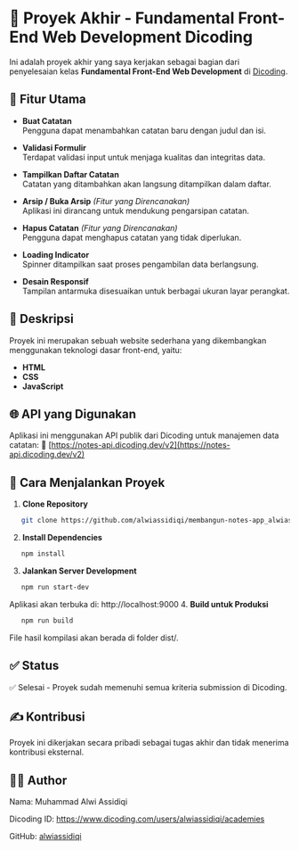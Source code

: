 # 🎯 Proyek Akhir - Fundamental Front-End Web Development Dicoding

Ini adalah proyek akhir yang saya kerjakan sebagai bagian dari penyelesaian kelas **Fundamental Front-End Web Development** di [Dicoding](https://www.dicoding.com/).

## 🚀 Fitur Utama

- **Buat Catatan**  
  Pengguna dapat menambahkan catatan baru dengan judul dan isi.
  
- **Validasi Formulir**  
  Terdapat validasi input untuk menjaga kualitas dan integritas data.

- **Tampilkan Daftar Catatan**  
  Catatan yang ditambahkan akan langsung ditampilkan dalam daftar.

- **Arsip / Buka Arsip** *(Fitur yang Direncanakan)*  
  Aplikasi ini dirancang untuk mendukung pengarsipan catatan.

- **Hapus Catatan** *(Fitur yang Direncanakan)*  
  Pengguna dapat menghapus catatan yang tidak diperlukan.

- **Loading Indicator**  
  Spinner ditampilkan saat proses pengambilan data berlangsung.

- **Desain Responsif**  
  Tampilan antarmuka disesuaikan untuk berbagai ukuran layar perangkat.

## 📝 Deskripsi

Proyek ini merupakan sebuah website sederhana yang dikembangkan menggunakan teknologi dasar front-end, yaitu:

- **HTML**
- **CSS**
- **JavaScript**

## 🌐 API yang Digunakan

Aplikasi ini menggunakan API publik dari Dicoding untuk manajemen data catatan:
🔗 [https://notes-api.dicoding.dev/v2](https://notes-api.dicoding.dev/v2)

## 🧪 Cara Menjalankan Proyek

1. **Clone Repository**
```bash
   git clone https://github.com/alwiassidiqi/membangun-notes-app_alwiassidiqi
```
2. **Install Dependencies**
```bash
   npm install
```
3. **Jalankan Server Development**
```bash
   npm run start-dev
```
   Aplikasi akan terbuka di: http://localhost:9000
4. **Build untuk Produksi**
```bash
   npm run build
```
   File hasil kompilasi akan berada di folder dist/.
   
## ✅ Status
✅ Selesai - Proyek sudah memenuhi semua kriteria submission di Dicoding.

## ✍️ Kontribusi

Proyek ini dikerjakan secara pribadi sebagai tugas akhir dan tidak menerima kontribusi eksternal.

## 🧑‍💻 Author

Nama: Muhammad Alwi Assidiqi

Dicoding ID: https://www.dicoding.com/users/alwiassidiqi/academies

GitHub: [alwiassidiqi](https://github.com/alwiassidiqi/)
